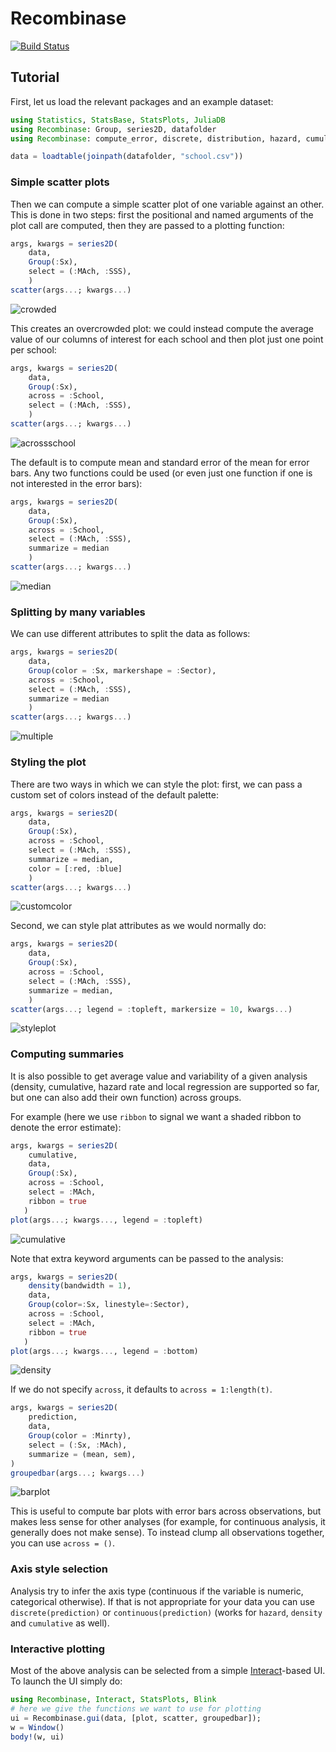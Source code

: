# Recombinase

[![Build Status](https://travis-ci.org/piever/Recombinase.jl.svg?branch=master)](https://travis-ci.org/piever/Recombinase.jl)

## Tutorial

First, let us load the relevant packages and an example dataset:

```julia
using Statistics, StatsBase, StatsPlots, JuliaDB
using Recombinase: Group, series2D, datafolder
using Recombinase: compute_error, discrete, distribution, hazard, cumulative, prediction

data = loadtable(joinpath(datafolder, "school.csv"))
```

### Simple scatter plots

Then we can compute a simple scatter plot of one variable against an other. This is done in two steps: first the positional and named arguments of the plot call are computed, then they are passed to a plotting function:

```julia
args, kwargs = series2D(
    data,
    Group(:Sx),
    select = (:MAch, :SSS),
    )
scatter(args...; kwargs...)
```
![crowded](https://user-images.githubusercontent.com/6333339/55731327-ef76e080-5a11-11e9-9270-0da5328bef42.png)

This creates an overcrowded plot: we could instead compute the average value of our columns of interest for each school and then plot just one point per school:

```julia
args, kwargs = series2D(
    data,
    Group(:Sx),
    across = :School,
    select = (:MAch, :SSS),
    )
scatter(args...; kwargs...)
```
![acrossschool](https://user-images.githubusercontent.com/6333339/55731389-0c131880-5a12-11e9-920e-1ead0d1a7d06.png)

The default is to compute mean and standard error of the mean for error bars. Any two functions could be used (or even just one function if one is not interested in the error bars):

```julia
args, kwargs = series2D(
    data,
    Group(:Sx),
    across = :School,
    select = (:MAch, :SSS),
    summarize = median
    )
scatter(args...; kwargs...)
```
![median](https://user-images.githubusercontent.com/6333339/55731479-3664d600-5a12-11e9-94ea-28ab98cb06cd.png)

### Splitting by many variables

We can use different attributes to split the data as follows:

```julia
args, kwargs = series2D(
    data,
    Group(color = :Sx, markershape = :Sector),
    across = :School,
    select = (:MAch, :SSS),
    summarize = median
    )
scatter(args...; kwargs...)
```
![multiple](https://user-images.githubusercontent.com/6333339/55732187-79737900-5a13-11e9-9c21-3f2102a95879.png)

### Styling the plot

There are two ways in which we can style the plot: first, we can pass a custom set of colors instead of the default palette:

```julia
args, kwargs = series2D(
    data,
    Group(:Sx),
    across = :School,
    select = (:MAch, :SSS),
    summarize = median,
    color = [:red, :blue]
    )
scatter(args...; kwargs...)
```
![customcolor](https://user-images.githubusercontent.com/6333339/55731756-a4110200-5a12-11e9-9f4e-1731e97cf58f.png)

Second, we can style plat attributes as we would normally do:

```julia
args, kwargs = series2D(
    data,
    Group(:Sx),
    across = :School,
    select = (:MAch, :SSS),
    summarize = median,
    )
scatter(args...; legend = :topleft, markersize = 10, kwargs...)
```
![styleplot](https://user-images.githubusercontent.com/6333339/55731961-feaa5e00-5a12-11e9-8d9d-2ba82a008811.png)

### Computing summaries

It is also possible to get average value and variability of a given analysis (density, cumulative, hazard rate and local regression are supported so far, but one can also add their own function) across groups.

For example (here we use `ribbon` to signal we want a shaded ribbon to denote the error estimate):

```julia
args, kwargs = series2D(
    cumulative,
    data,
    Group(:Sx),
    across = :School,
    select = :MAch,
    ribbon = true
   )
plot(args...; kwargs..., legend = :topleft)
```
![cumulative](https://user-images.githubusercontent.com/6333339/55733126-2c90a200-5a15-11e9-9fb0-168d247639d3.png)

Note that extra keyword arguments can be passed to the analysis:

```julia
args, kwargs = series2D(
    density(bandwidth = 1),
    data,
    Group(color=:Sx, linestyle=:Sector),
    across = :School,
    select = :MAch,
    ribbon = true
   )
plot(args...; kwargs..., legend = :bottom)
```
![density](https://user-images.githubusercontent.com/6333339/55733209-56e25f80-5a15-11e9-909b-c24da810e73e.png)

If we do not specify `across`, it defaults to `across = 1:length(t)`.

```julia
args, kwargs = series2D(
    prediction,
    data,
    Group(color = :Minrty),
    select = (:Sx, :MAch),
    summarize = (mean, sem),
)
groupedbar(args...; kwargs...)
```
![barplot](https://user-images.githubusercontent.com/6333339/55737555-4635e780-5a1d-11e9-90a1-ab8c6efd12c3.png)

This is useful to compute bar plots with error bars across observations, but makes less sense for other analyses (for example, for continuous analysis, it generally does not make sense). To instead clump all observations together, you can use `across = ()`.

### Axis style selection

Analysis try to infer the axis type (continuous if the variable is numeric, categorical otherwise). If that is not appropriate for your data you can use `discrete(prediction)` or `continuous(prediction)` (works for `hazard`, `density` and `cumulative` as well).

### Interactive plotting

Most of the above analysis can be selected from a simple [Interact](http://juliagizmos.github.io/Interact.jl/latest/)-based UI. To launch the UI simply do:

```julia
using Recombinase, Interact, StatsPlots, Blink
# here we give the functions we want to use for plotting
ui = Recombinase.gui(data, [plot, scatter, groupedbar]);
w = Window()
body!(w, ui)
```
